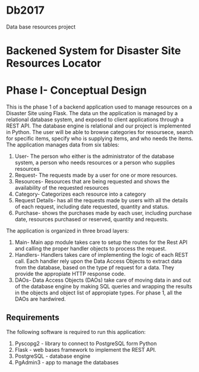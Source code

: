 # Db2017
Data base resources project

# Backened System for Disaster Site Resources Locator
# Phase I- Conceptual Design


This is the phase 1 of a backend application used to manage resources on a Disaster Site using Flask. The data un the application is managed by a relational database system, and exposed to client applications through a REST API. The database engine is relational and our project is implemented in Python. The user will be able to browse categories for resoursece, search for specific items, specify who is supplying items, and who needs the items.
The application manages data from six tables:
1. User- The person who either is the administrator of the database system, a person who needs resources or a person who supplies resources
2. Request- The requests made by a user for one or more resources.
3. Resources- Resources that are being requested and shows the availability of the requested resources
4. Category- Categorizes each resource into a category
5. Request Details- has all the requests made by users with all the details of each request, including date requested, quantity and status.
6. Purchase- shows the purchases made by each user, including purchase date, resources purchased or reserved, quantity and requests.

The application is organized in three broad layers:
1. Main- Main app module takes care to setup the routes for the Rest API and calling the proper handler objects to process the request.
2. Handlers- Handlers takes care of implementing the logic of each REST call. Each handler rely upon the Data Access Objects to extract data from the database, based on the type pf request for a data. They provide the appropiate HTTP response code.
3. DAOs- Data Access Objects (DAOs) take care of moving data in and out of the database engine by making SQL queries and wrapping the results in the objects and object list of appropiate types. For phase 1, all the DAOs are hardwired.

## Requirements

The following software is required to run this application:
1. Pyscopg2 - library to connect to PostgreSQL form Python
2. Flask - web bases framework to implement the REST API.
3. PostgreSQL - database engine
4. PgAdmin3 - app to manage the databases 
